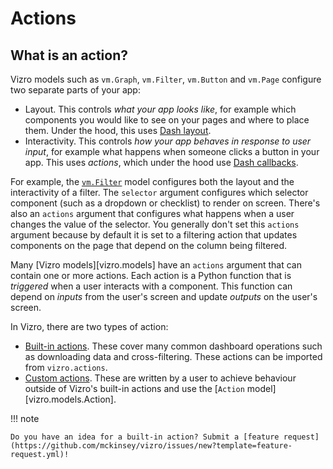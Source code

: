 # Actions

<!--
TODO NOW
- intro
- cross-links
-->

## What is an action?

Vizro models such as `vm.Graph`, `vm.Filter`, `vm.Button` and `vm.Page` configure two separate parts of your app:

- Layout. This controls _what your app looks like_, for example which components you would like to see on your pages and where to place them. Under the hood, this uses [Dash layout](https://dash.plotly.com/layout).
- Interactivity. This controls _how your app behaves in response to user input_, for example what happens when someone clicks a button in your app. This uses _actions_, which under the hood use [Dash callbacks](https://dash.plotly.com/basic-callbacks).

For example, the [`vm.Filter`](../user-guides/filters.md) model configures both the layout and the interactivity of a filter. The `selector` argument configures which selector component (such as a dropdown or checklist) to render on screen. There's also an `actions` argument that configures what happens when a user changes the value of the selector. You generally don't set this `actions` argument because by default it is set to a filtering action that updates components on the page that depend on the column being filtered.

Many [Vizro models][vizro.models] have an `actions` argument that can contain one or more actions. Each action is a Python function that is _triggered_ when a user interacts with a component. This function can depend on _inputs_ from the user's screen and update _outputs_ on the user's screen.

In Vizro, there are two types of action:

- [Built-in actions](../user-guides/actions.md). These cover many common dashboard operations such as downloading data and cross-filtering. These actions can be imported from `vizro.actions`.
- [Custom actions](../user-guides/custom-actions.md). These are written by a user to achieve behaviour outside of Vizro's built-in actions and use the [`Action` model][vizro.models.Action].

!!! note

    Do you have an idea for a built-in action? Submit a [feature request](https://github.com/mckinsey/vizro/issues/new?template=feature-request.yml)!

<!--

## Rough notes
Vizro vs Dash notes
runtime input vs. state
trigger vs. input
vizro has built in actions
attach to trigger not define globally
need to provide id in Dash for trigger component
trigger not passed in
duplicated outputs fine
one vs multiple triggers
prevent_initial_call=True always
actions loop
pattern matching callbacks

"I think using side-by-side examples when comparing would be very beneficial, for users who already know callbacks well, and especially for LLM to understand how these 2 systems differ and relate.
I.e., to achieve the same effect, how to write an action and what's the equivalent version using callbacks. Given llm can write callbacks very well - with comparison, llm should know how to write custom action accurately"

Explain how  can combine Dash callbacks and Vizro action, e.g. Vizro actions can use Dash components/properties so easy to adapt. Can have some additional clientside callbacks - give example from simple action.

You can use the same action function multiple times throughout your app, even in the same actions chain. The same input `input_id_1` can also be used multiple times. The same output can be used multiple times throughout your app, even in the same actions chain.


Write Dash equivalent of simple vizro app
Show some output field and property which isn't just model name to show how can use Dash component/property

## Dash callback graph
??? details

    We haven't yet defined any actions, but behind the scenes Vizro has already defined some Dash callbacks for you:

    * A callback to change the dashboard theme when the theme selector is toggled.
    * A callback associated with [Dash pages](https://dash.plotly.com/urls) that will make the app work when more pages are added.

    While developing, you can see all the Dash callbacks in Dash dev tool's [callback graph](https://dash.plotly.com/devtools#callback-graph). This is shown when running in debug mode with [`run(debug=True)`](../user-guides/run-deploy.md#/#automatic-reloading-and-debugging).

    TODO screenshot

    For a large or complex app, the callback graph quickly grows and becomes difficult to navigate. To make debugging easier you can temporarily comment out all but one page in your app to show only the relevant callbacks in the graph.


## Trigger, input and output properties

Still needed given explanation in custom actions how to? Probably just a shortened version of it.

A single Vizro model produces one or more Dash components, each of which has several properties. For example, the Dash component corresponding to `vm.Text` is [`dcc.Markdown`](https://dash.plotly.com/dash-core-components/markdown). The above examples' `vm.Text(id="time_text", text="Click the button")` produces something like the following Dash component:
```py
dcc.Markdown(id="time_text", children="Click the button")
```

To update the text shown in this component as an output in a Dash callback, you would refer to `Output("time_text", "children")`. In Vizro, you could instead refer to `outputs="time_text.children"`. However, to simplify the notation, Vizro offers several shorthands:
* `outputs="time_text.text"` where the format is `<model_id>.<argument_name>`. Here we update the `text` argument of the `vm.Text` model that has `id="time_text"`.
* `outputs="time_text"` where the format is `<model_id>`. This automatically connects to the default Dash component property that is part of the Vizro model. The default depends on the Vizro model but corresponds to the most commonly used property. In this example it would address the `text` argument of the `vm.Text` model because that is the most common part to update.

The above two shorthands work exactly the same as the full `outputs="time_text.children"`.

Let's look at another example. The Dash component corresponding to `vm.Switch` is [`dbc.Switch`](https://www.dash-bootstrap-components.com/docs/components/input/). The above examples' `vm.Switch(id="clock_switch", title="24-hour clock", value=True)` produces something like the following:
```py
dbc.Switch(
    id="clock_switch",
    value=True,
    label=html.Span(id="clock_switch_title", children="24-hour-clock"),
)
```

As well as the "core" `dbc.Switch` component, the `vm.Switch` model produces a `html.Span` component to contain the label. When using `vm.Switch` model as an action trigger or runtime input (as in the examples' `use_24_hour_clock="clock_switch"`), the `value` of the switch is the default Dash component property. Hence `use_24_hour_clock="clock_switch"` is shorthand for `use_24_hour_clock="clock_switch.value"`.

If the `vm.Switch` is used as an output then there are multiple different Dash components and properties that could be updated:
* `outputs="clock_switch"` is equivalent to `outputs="clock_switch.value"` and updates the `value` of the `dbc.Switch`.
* `outputs="clock_switch.title` is equivalent to `outputs="clock_switch_title.children"` and updates the `title` of the `dbc.Switch`.

A Vizro action always uses a specific Dash component and property for the action trigger, runtime inputs and outputs. However, as explained in the [how to](...) you should prefer to use the Vizro shorthands where possible rather than referring to the underlying Dash components (for example, use `clock_switch.title` in preference to `clock_switch_title.children`). This is more intuitive and more stable. While using a pure Dash component `id` and property will remain possible in Vizro actions, we consider the exact underlying Dash components to be implementation details, and so the Dash components available may change between non-breaking Vizro releases.

!!! note

    Are you addressing an underlying Dash component that you think should be addressed by Vizro more easily? Let us know by submitting a [feature request](https://github.com/mckinsey/vizro/issues/new?template=feature-request.yml)!

### Moved from the user guide on actions "Address specific parts of a model"

In fact, whenever we refer to just a model `id` as an action's input or output, it is just shorthand for the full `<model_id>.<argument_name>`, with some appropriate default argument name chosen for the model. This default corresponds to the most common argument that you would use for an action's input and output. In the above example, the input `use_24_hour_clock="clock_switch"` is equivalent to writing `use_24_hour_clock="clock_switch.value"`, and the output `"time_text"` is equivalent to writing `"time_text.text"`. If you prefer to be explicit then you can write these full versions and the app will work exactly the same way.

Some arguments, or even whole models, are available for use as an action input but not output or vice versa. For example, `vm.Text` is available as an action output but not input.

...

In fact, Vizro's system of `<model_id>.<argument_name>` is just shorthand for the underlying Dash `<component_id>.<property>`. For example, `"clock_switch.title"` is equivalent to `"clock_switch_title.children"`. Wherever possible, you should prefer to use the Vizro shorthands rather than referring to the underlying Dash components (for example, use `"clock_switch.title"` in preference to `"clock_switch_title.children"`). This is more intuitive and more stable. While using a pure Dash component `id` and property will indefinitely remain possible in Vizro actions, we consider the exact underlying Dash components to be implementation details, and so the Dash components available may change between non-breaking Vizro releases.

...

Most Vizro models produce multiple Dash components, each of which has several properties. The above examples' `vm.Switch(id="clock_switch", title="24-hour clock", value=True)` produces something like the following:

```py
import dash_bootstrap_components as dbc
from dash import html

dbc.Switch(
    id="clock_switch",
    value=True,
    label=html.Span(id="clock_switch_title", children="24-hour-clock"),
)
```

As well as the "core" [`dbc.Switch` component](https://www.dash-bootstrap-components.com/docs/components/input/), the `vm.Switch` model produces a [`html.Span` component](https://dash.plotly.com/dash-html-components/span) to contain the value of the `title` argument. Sometimes there may be Dash components or properties that you wish to use as an action input or output that are not easily mapped onto Vizro model arguments. In this case, you should [consult the model's source code](https://github.com/mckinsey/vizro/tree/main/vizro-core/src/vizro/models) to find the relevant Dash component and property. Here, for example, we could use `outputs="clock_switch_title.style"` to change the `style`

The `id` of Dash components are always prefixed by the model `id`. For example, `vm.Graph(id="my_graph")` would produce Dash components with `id="my_graph_title"`, `id="my_graph_header"`, `id="my_graph_footer"`, and so on.

### Recap

To summarise the above sections on addressing specific parts of a model, we have seen the following equivalences:

- `"clock_switch"` is shorthand for `"clock_switch.value"`. In this case, the Vizro `<model_id>.<argument_name>` is the same as the underlying Dash `<component_name>.<property>`.
- `"time_text"` is shorthand for `"time_text.text"`, which itself refers to the underlying Dash property`"time_text.children"`.
- `"clock_switch.title"` is shorthand for (and should be used in preference to) the underlying Dash property `"clock_switch_title.children"`.

If you are already familiar with Dash then here are some other common equivalences that are useful to know:

- `"my_button"` is shorthand for the underlying Dash property `"my_button.n_clicks"`.
- `"my_graph` is shorthand for the underlying Dash property `"my_graph.figure"`.
- For all [selectors](selectors.md), `"my_selector"` is shorthand for the underlying Dash property `"my_selector.value"`.


Li comment: maybe put it inside a Table with Vizro shorthand / Dash equivalent

## Performance

Every Vizro action corresponds to an HTTP request, so that it takes some time for the client to communicate with the server. When you run your app locally, this delay not be noticeable, since the client and the server are running on the same computer, but when you [deploy your app](https://vizro.readthedocs.io/en/stable/pages/user-guides/run-deploy/#production) there is network latency introduced. This may or may not become a performance bottleneck for your app.

There is no upper limit to the length of actions chains (explicit or implicit). However, if you intend to deploy your app, it is best to keep them of a reasonable length. There is no hard and fast rule for what constitutes "reasonable", since it depends on many factors such as what your actions do, the amount of data transferred, the number of users of your app and your server setup. However, as a rough guide, it is usually best to avoid actions chains with more than five actions that run serially.

If you hit performance limits then you might like to consider using [Dash clientside callbacks](https://dash.plotly.com/clientside-callbacks). These execute purely on the clientside and do not perform an HTTP request, so there is no network latency. The code is written in JavaScript rather than Python. These callbacks live outside the Vizro actions system but are fully compatible with Vizro actions: you can write an app containing both Actions and Dash clientside callbacks.

## Statelessness

stateless, users don't interfere so long as don't alter global variables - need to point to Dash explanation for this
https://dash.plotly.com/sharing-data-between-callbacks#why-global-variables-will-break-your-app
includes `data_manager`


## HTTP request
As explained in the [Dash documentation](https://dash.plotly.com/basic-callbacks), this is called _reactive programming_. Behind the scenes, Dash uses [HTTP](https://developer.mozilla.org/en-US/docs/Web/HTTP/Guides/Overview): on the _clientside_, the user clicks the button, which sends an HTTP request to the server; on the _serverside_, the `update_card` action executes and returns an HTTP response to the client to update the text on the screen.

Maybe draw sequence diagram for this?


-->
